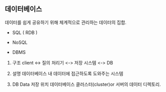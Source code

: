 ## 데이터베이스
데이터를 쉽게 공유하기 위해 체계적으로 관리하는 데이터의 집합.

- SQL ( RDB )

- NoSQL

- DBMS

1) 구조
client <-> 질의 처리기 <-> 저장 시스템 <-> DB

2) 설명
데이터베이스 내 데이터에 접근하도록 도와주는 시스템

3) DB Data 저장 위치
데이터베이스 클러스터(cluster)or 서버의 데이터 디렉토리.